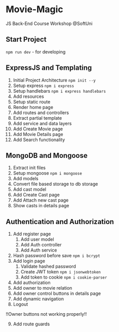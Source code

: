 # Movie-Magic
JS Back-End Course Workshop @SoftUni

## Start Project
`npm run dev` - for developing

## ExpressJS and Templating
1. Initial Project Architecture `npm init --y`
2. Setup express `npm i express`
3. Setup handlebars `npm i express handlebars`
4. Add resources
5. Setup static route
6. Render home page
7. Add routes and controllers
8. Extract partial template
9. Add service and data layers
10. Add Create Movie page
11. Add Movie Details page
12. Add Search functionality

## MongoDB and Mongoose
1. Extract init files
2. Setup mongoose `npm i mongoose`
3. Add models
4. Convert file based storage to db storage
5. Add cast model
6. Add Create Cast page
7. Add Attach new cast page
8. Show casts in details page

## Authentication and Authorization
1. Add register page
   1. Add user model
   2. Add Auth controller
   3. Add Auth service
2. Hash password before save `npm i bcrypt`
3. Add login page
   1. Validate hashed password
   2. Create JWT token `npm i jsonwebtoken`
   3. Add token to cookie `npm i cookie-parser`
4. Add authorization
5. Add owner to movie relation
6. Add owner control buttons in details page
7. Add dynamic navigation
8. Logout

!!Owner buttons not working properly!!

9. Add route guards
